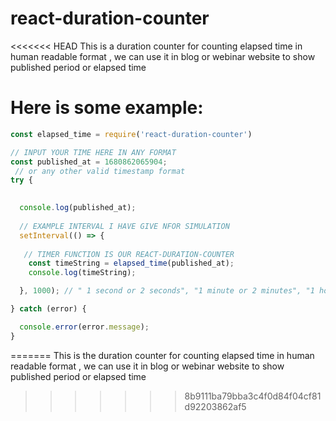 # react-duration-counter
<<<<<<< HEAD
This is a duration counter for counting elapsed time in human readable format , we can use it in blog or webinar website to show published period or elapsed time

# Here is some example:

```javascript 
const elapsed_time = require('react-duration-counter')

// INPUT YOUR TIME HERE IN ANY FORMAT 
const published_at = 1680862065904;
 // or any other valid timestamp format
try {
  

  console.log(published_at);
  
  // EXAMPLE INTERVAL I HAVE GIVE NFOR SIMULATION
  setInterval(() => {
   
   // TIMER FUNCTION IS OUR REACT-DURATION-COUNTER
    const timeString = elapsed_time(published_at);
    console.log(timeString);

  }, 1000); // " 1 second or 2 seconds", "1 minute or 2 minutes", "1 hour or 2 hours", "1 day or 2 days ", etc.

} catch (error) {

  console.error(error.message);
}

```
=======
This is the duration counter for counting elapsed time in human readable format , we can use it in blog or webinar website to show published period or elapsed time
>>>>>>> 8b9111ba79bba3c4f0d84f04cf81d92203862af5
